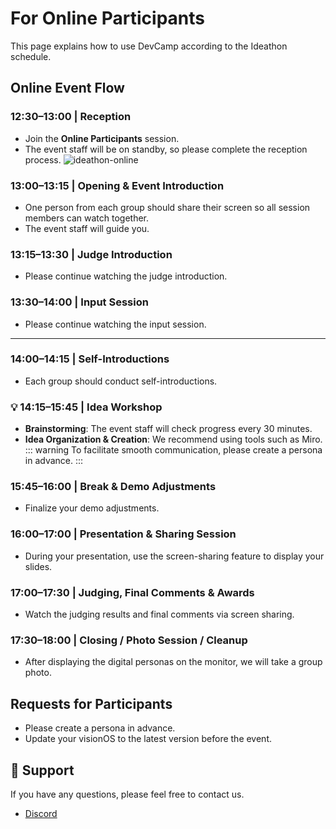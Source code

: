# For Online Participants

This page explains how to use DevCamp according to the Ideathon schedule.

## Online Event Flow

### 12:30–13:00 | Reception
- Join the **Online Participants** session.
- The event staff will be on standby, so please complete the reception process.
![ideathon-online](/ideathon-online1.png)

### 13:00–13:15 | Opening & Event Introduction
- One person from each group should share their screen so all session members can watch together.
- The event staff will guide you.

### 13:15–13:30 | Judge Introduction
- Please continue watching the judge introduction.

### 13:30–14:00 | Input Session
- Please continue watching the input session.

---

### 14:00–14:15 | Self-Introductions
- Each group should conduct self-introductions.

### 💡 14:15–15:45 | Idea Workshop
- **Brainstorming**: The event staff will check progress every 30 minutes.
- **Idea Organization & Creation**: We recommend using tools such as Miro.
::: warning
To facilitate smooth communication, please create a persona in advance.
:::

### 15:45–16:00 | Break & Demo Adjustments
- Finalize your demo adjustments.

### 16:00–17:00 | Presentation & Sharing Session
- During your presentation, use the screen-sharing feature to display your slides.

### 17:00–17:30 | Judging, Final Comments & Awards
- Watch the judging results and final comments via screen sharing.

### 17:30–18:00 | Closing / Photo Session / Cleanup
- After displaying the digital personas on the monitor, we will take a group photo.

## Requests for Participants
- Please create a persona in advance.
- Update your visionOS to the latest version before the event.

## 📢 Support

If you have any questions, please feel free to contact us.
- [Discord](https://discord.gg/t5X6KZruQQ)

